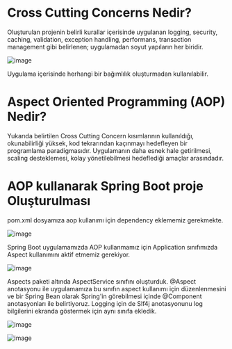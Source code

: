 # Cross Cutting Concerns Nedir?

Oluşturulan projenin belirli kurallar içerisinde uygulanan logging, security, caching, validation, exception handling, performans, transaction management gibi belirlenen; uygulamadan soyut yapıların her biridir. 

![image](https://user-images.githubusercontent.com/91599453/221838780-1221c86b-477a-48aa-a22d-f86d2d962b09.png)

Uygulama içerisinde herhangi bir bağımlılık oluşturmadan kullanılabilir.


# Aspect Oriented Programming (AOP) Nedir?

Yukarıda belirtilen Cross Cutting Concern kısımlarının kullanıldığı, okunabilirliği yüksek, kod tekrarından kaçınmayı hedefleyen bir programlama paradigmasıdır. Uygulamanın daha esnek hale getirilmesi, scaling desteklemesi, kolay yönetilebilmesi hedeflediği amaçlar arasındadır.


# AOP kullanarak Spring Boot proje Oluşturulması

pom.xml dosyamıza aop kullanımı için dependency eklememiz gerekmekte.

![image](https://user-images.githubusercontent.com/91599453/221845631-b1eb6e1f-b542-47e9-8e13-776dda4d5cc8.png)

Spring Boot uygulamamızda AOP kullanmamız için Application sınıfımızda Aspect kullanımını aktif etmemiz gerekiyor.

![image](https://user-images.githubusercontent.com/91599453/221846453-2d20ae99-1212-4f60-83a5-7fa8062f81fe.png)

Aspects paketi altında AspectService sınıfını oluşturduk. @Aspect anotasyonu ile uygulamamıza bu sınıfın aspect kullanımı için düzenlenmesini ve bir Spring Bean olarak Spring'in görebilmesi içinde @Component anotasyonları ile belirtiyoruz. Logging için de Slf4j anotasyonunu log bilgilerini ekranda göstermek için aynı sınıfa ekledik.

![image](https://user-images.githubusercontent.com/91599453/221847991-ba7465ab-2978-4c49-91d4-507e372c18e0.png)



![image](https://user-images.githubusercontent.com/91599453/221846021-a274bb76-8d8a-4a38-9088-18f4859f990c.png)
